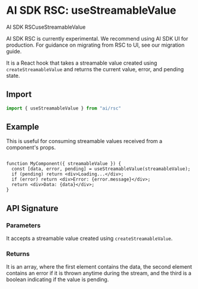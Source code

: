 # AI SDK RSC: useStreamableValue

AI SDK RSCuseStreamableValue

AI SDK RSC is currently experimental. We recommend using AI SDK UI for production. For guidance on migrating from RSC to UI, see our migration guide.

It is a React hook that takes a streamable value created using `createStreamableValue` and returns the current value, error, and pending state.

Import
-----------------

```ts
import { useStreamableValue } from "ai/rsc"
```

Example
-------------------

This is useful for consuming streamable values received from a component's props.

```

function MyComponent({ streamableValue }) {
  const [data, error, pending] = useStreamableValue(streamableValue);
  if (pending) return <div>Loading...</div>;
  if (error) return <div>Error: {error.message}</div>;
  return <div>Data: {data}</div>;
}
```

API Signature
-------------------------------

### Parameters

It accepts a streamable value created using `createStreamableValue`.

### Returns

It is an array, where the first element contains the data, the second element contains an error if it is thrown anytime during the stream, and the third is a boolean indicating if the value is pending.
